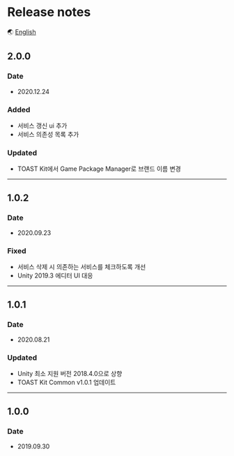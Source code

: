 # Release notes

🌏 [English](ReleaseNotes.en.md)

## 2.0.0

### Date

* 2020.12.24

### Added

* 서비스 갱신 ui 추가
* 서비스 의존성 목록 추가

### Updated

* TOAST Kit에서 Game Package Manager로 브랜드 이름 변경

---

## 1.0.2

### Date

* 2020.09.23

### Fixed

* 서비스 삭제 시 의존하는 서비스를 체크하도록 개선
* Unity 2019.3 에디터 UI 대응

---

## 1.0.1

### Date

* 2020.08.21

### Updated

* Unity 최소 지원 버전 2018.4.0으로 상향
* TOAST Kit Common v1.0.1 업데이트

---

## 1.0.0

### Date

* 2019.09.30